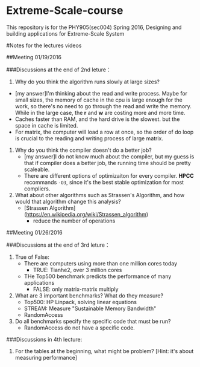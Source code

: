 # Extreme-Scale-course
This repository is for the PHY905(sec004) Spring 2016, Designing and building applications for Extreme-Scale System

#Notes for the lectures videos 

##Meeting 01/19/2016

###Discussions at the end of 2nd leture：

1. Why do you think the algorithm runs slowly at large sizes?
  - [my answer]I'm thinking about the read and write process. Maybe for small sizes, the memory of cache in the cpu is large enough for the work, so there's no need to go through the read and write the memory. While in the large case, the **r** and **w** are costing more and more time.
  - Caches faster than RAM, and the hard drive is the slowest. but the space in cache is limited.
  - For matrix, the computer will load a row at once, so the order of do loop is crucial to the reading and writing process of large matrix.
1. Why do you think the compiler doesn't do a better job?
	- [my answer]I do not know much about the compiler, but my guess is that if compiler does a better job, the running time should be pretty scaleable.
	- There are different options of optimizaiton for every compiler. **HPCC** recommands `-O3`, since it's the best stable optimization for most compliers.
1. What about other algorithms such as Strassen's Algorithm, and how would that algorithm change this analysis?
	- [Strassen Algorithm] (https://en.wikipedia.org/wiki/Strassen_algorithm)
		- reduce the number of operations

##Meeting 01/26/2016

###Discussions at the end of 3rd leture：
1. True of False:
	- There are computers using more than one million cores today
		- TRUE: Tianhe2, over 3 million cores
	- THe Top500 benchmark predicts the performance of many applications
		- FALSE: only matrix-matrix multiply
1. What are 3 important benchmarks? What do they measure?
	- Top500: HP Linpack, solving linear equations
	- STREAM: Measure "Sustainable Memory Bandwidth"
	- RandomAccess
1. Do all benchmarks specify the specific code that must be run?
	-	RandomAccess do not have a specific code.

###Discussions in 4th lecture:
1. For the tables at the beginning, what might be problem? [Hint: it's about measuring performance]
